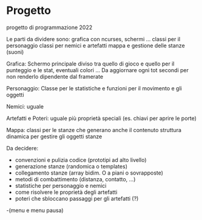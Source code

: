 # Progetto
progetto di programmazione 2022

Le parti da dividere sono:
grafica con ncurses, schermi … 
classi per il personaggio 
classi per nemici e artefatti
mappa e gestione delle stanze
(suoni)

Grafica:
Schermo principale diviso tra quello di gioco e quello per il punteggio e le stat, eventuali colori ...
Da aggiornare ogni tot secondi per non renderlo dipendente dal framerate

Personaggio:
Classe per le statistiche e funzioni per il movimento e gli oggetti

Nemici:
uguale

Artefatti e Poteri:
uguale
più proprietà speciali (es. chiavi per aprire le porte)

Mappa:
classi per le stanze che generano anche il contenuto
struttura dinamica per gestire gli oggetti stanze 

Da decidere:
- convenzioni e pulizia codice (prototipi ad alto livello)
- generazione stanze (randomica o templates)
-  collegamento stanze (array bidim. O a piani o sovrapposte)
- metodi di combattimento (distanza, contatto, …)
- statistiche per personaggio e nemici
- come risolvere le proprietà degli artefatti
- poteri che sbloccano passaggi per gli artefatti (?)

-(menu e menu pausa)
